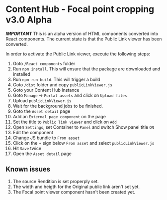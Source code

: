 # Content Hub - Focal point cropping v3.0 Alpha

***IMPORTANT***
This is an alpha version of HTML components converted into React components. The current state is that the Public Link viewer has been converted.

In order to activate the Public Link viewer, execute the following steps:

 1. Goto `/React components` folder
 2. Run `npm install`. This will ensure that the package are downloaded and installed
 3. Run `npm run build`. This will trigger a build
 4. Goto `/dist` folder and copy `publicLinkViewer.js`
 5. Goto your Content Hub Instance
 6. Goto `Manage` -> `Portal assets` and click on `Upload files`
 7. Upload `publicLinkViewer.js`
 8. Wait for the background jobs to be finished.
 9. Goto the `Asset detail` page
 10. Add an `External page component` on the page
 11. Set the title to `Public link viewer` and click on `Add`
 12. Open `Settings`, set Container to `Panel` and switch Show panel title `ON` 
 13. Edit the component
 15. Change JS bundle to `From asset`
 16. Click on the + sign below `From asset` and select `publicLinkViewer.js`
 17. Hit `Save` twice
 18. Open the `Asset detail` page

## Known issues
1. The source Rendition is set properply set.
2. The width and heigth for the Original public link aren't set yet.
3. The Focal point viewer component hasn't been created yet.